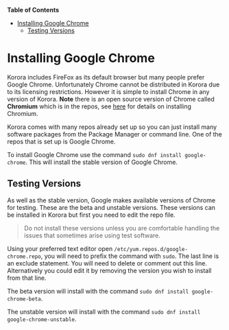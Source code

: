 

**Table of Contents**  

- [Installing Google Chrome](#installing-google-chrome)
    - [Testing Versions](#testing-versions)



<a name="installing-google-chrome"></a>
# Installing Google Chrome

Korora includes FireFox as its default browser but many people prefer Google Chrome. Unfortunately Chrome cannot be distributed in Korora due to its licensing restrictions. However it is simple to install Chrome in any version of Korora. **Note** there is an open source version of Chrome called **Chromium** which is in the repos, see [here](https://kororaproject.org/support/documentation/installing-chromium) for details on installing Chromium.

Korora comes with many repos already set up so you can just install many software packages from the Package Manager or command line. One of the repos that is set up is Google Chrome.

To install Google Chrome use the command `sudo dnf install google-chrome`. This will install the stable version of Google Chrome.

<a name="testing-versions"></a>
## Testing Versions
As well as the stable version, Google makes available versions of Chrome for testing. These are the beta and unstable versions. These versions can be installed in Korora but first you need to edit the repo file.

> Do not install these versions unless you are comfortable handling the issues that sometimes arise using test software.

Using your preferred text editor open `/etc/yum.repos.d/google-chrome.repo`, you will need to prefix the command with `sudo`. The last line is an exclude statement. You will need to delete or comment out this line. Alternatively you could edit it by removing the version you wish to install from that line.

The beta version will install with the command `sudo dnf install google-chrome-beta`.

The unstable version will install with the command `sudo dnf install google-chrome-unstable`.
